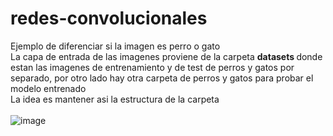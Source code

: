 # redes-convolucionales
Ejemplo de diferenciar si la imagen es perro o gato <br>
La capa de entrada de las imagenes proviene de la carpeta <b> datasets </b> donde estan las imagenes de entrenamiento y de test de perros y gatos por separado,
por otro lado hay otra carpeta de perros y gatos para probar el modelo entrenado <br>
La idea es mantener asi la estructura de la carpeta <br><br>
![image](https://user-images.githubusercontent.com/77553413/187042909-f8885f0c-d8c8-4d03-bb10-070dc593ef59.png)
